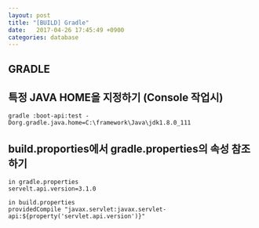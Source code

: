```yaml
---
layout: post
title: "[BUILD] Gradle"
date:   2017-04-26 17:45:49 +0900
categories: database 
---
```


## GRADLE

## 특정 JAVA HOME을 지정하기 (Console 작업시)
~~~
gradle :boot-api:test -Dorg.gradle.java.home=C:\framework\Java\jdk1.8.0_111
~~~

## build.proporties에서 gradle.properties의 속성 참조하기
~~~
in gradle.properties
servelt.api.version=3.1.0

in build.properties
providedCompile "javax.servlet:javax.servlet-api:${property('servlet.api.version')}"

~~~

